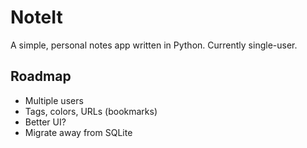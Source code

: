# NoteIt

A simple, personal notes app written in Python. Currently single-user.

## Roadmap

- Multiple users
- Tags, colors, URLs (bookmarks)
- Better UI?
- Migrate away from SQLite